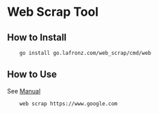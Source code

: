 # Web Scrap Tool

## How to Install

```bash
    go install go.lafronz.com/web_scrap/cmd/web
```

## How to Use

See [Manual](Manual.md)

```bash
    web scrap https://www.google.com
```